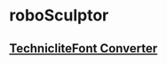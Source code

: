 # roboSculptor

## [TechnicliteFont Converter](https://cheidru.github.io/roboSculptor/techniclite-font-converter/)
